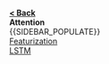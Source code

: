 [**< Back**](Model-Design)  
**Attention**  
{{SIDEBAR_POPULATE}}  
[Featurization](Featurization)  
[LSTM](LSTM)  